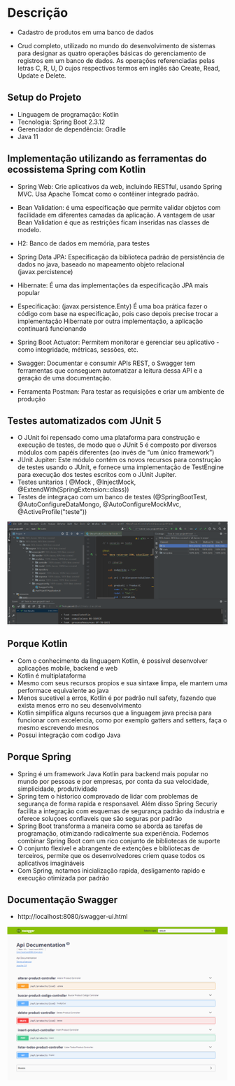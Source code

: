 # Descrição

* Cadastro de produtos em uma banco de dados

* Crud completo, utilizado no mundo do desenvolvimento de sistemas para designar as quatro operações básicas do gerenciamento de registros em um banco de dados.
As operações referenciadas pelas letras C, R, U, D cujos respectivos termos em inglês são Create, Read, Update e Delete.

## Setup do Projeto 
* Linguagem de programação: Kotlin
* Tecnologia: Spring Boot 2.3.12
* Gerenciador de dependência: Gradlle
* Java 11

## Implementação utilizando as ferramentas do ecossistema Spring com Kotlin 

* Spring Web: Crie aplicativos da web, incluindo RESTful, usando Spring MVC. Usa Apache Tomcat como o contêiner integrado padrão.

* Bean Validation: é uma especificação que permite validar objetos com facilidade em diferentes camadas da aplicação. A vantagem de usar Bean Validation
é que as restrições ficam inseridas nas classes de modelo.

* H2: Banco de dados em memória, para testes

* Spring Data JPA: Especificação da biblioteca padrão de persistência de dados no java, baseado no mapeamento objeto relacional (javax.percistence)

* Hibernate: É uma das implementações da especificação JPA mais popular

* Especificação: (javax.persistence.Enty) É uma boa prática fazer o código com base na especificação, pois caso depois precise trocar a implementação Hibernate
por outra implementação, a aplicação continuará funcionando

* Spring Boot Actuator: Permitem monitorar e gerenciar seu aplicativo - como integridade, métricas, sessões, etc.

* Swagger: Documentar e consumir APIs REST, o Swagger tem ferramentas que conseguem automatizar a leitura dessa API e a geração de uma documentação.

* Ferramenta Postman: Para testar as requisições e criar um ambiente de produção

## Testes automatizados com JUnit 5
* O JUnit foi repensado como uma plataforma para construção e execução de testes, de modo que o JUnit 5 é composto por diversos módulos com papéis diferentes (ao invés de “um único framework”)
* JUnit Jupiter: Este módulo contém os novos recursos para construção de testes usando o JUnit, e fornece uma implementação de TestEngine para execução dos testes escritos com o JUnit Jupiter.
* Testes unitarios ( @Mock , @InjectMock, @ExtendWith(SpringExtension::class))
* Testes de integraçao com um banco de testes (@SpringBootTest, @AutoConfigureDataMongo, @AutoConfigureMockMvc, @ActiveProfile("teste"))

![alter text](https://github.com/wagnersistemalima/microsservico-kotlin-aws-ecs-fargate/blob/main/aws-project01/images/coverage.png)


## Porque Kotlin
* Com o conhecimento da linguagem Kotlin, é possivel desenvolver aplicações mobile, backend e web
* Kotlin é multiplataforma
* Mesmo com seus recursos propios e sua sintaxe limpa, ele mantem uma performace equivalente ao java
* Menos sucetivel a erros, Kotlin é por padrão null safety, fazendo que exista menos erro no seu desenvolvimento
* Kotlin simplifica alguns recursos que a linguagem java precisa para funcionar com excelencia, como por exemplo gatters and setters, faça o mesmo escrevendo mesnos
* Possui integração com codigo Java

## Porque Spring
* Spring é um framework Java Kotlin para backend mais popular no mundo por pessoas e por empresas, por conta da sua velocidade, simplicidade, produtividade
* Spring tem o historico comprovado de lidar com problemas de segurança de forma rapida e responsavel. Além disso Spring Securiy facilita a integração com esquemas de segurança padrão da industria e oferece soluçoes confiaveis que são seguras por padrão
* Spring Boot transforma a maneira como se aborda as tarefas de programação, otimizando radicalmente sua experiência. Podemos combinar Spring Boot com um rico conjunto de bibliotecas de suporte
* O conjunto flexivel e abrangente de extenções e bibliotecas de terceiros, permite que os desenvolvedores criem quase todos os aplicativos imagináveis
* Com Spring, notamos inicialização rapida, desligamento rapido e execução otimizada por padrão

## Documentação Swagger
* http://localhost:8080/swagger-ui.html

![alter text](https://github.com/wagnersistemalima/microsservico-kotlin-aws-ecs-fargate/blob/main/aws-project01/images/swagger.png)
